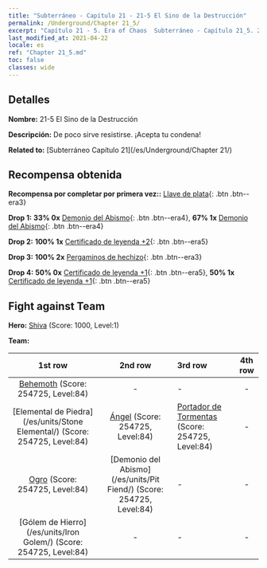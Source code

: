 ```yaml
---
title: "Subterráneo - Capítulo 21 - 21-5 El Sino de la Destrucción"
permalink: /Underground/Chapter 21_5/
excerpt: "Capítulo 21 - 5. Era of Chaos  Subterráneo - Capítulo 21_5. 21-5 El Sino de la Destrucción"
last_modified_at: 2021-04-22
locale: es
ref: "Chapter 21_5.md"
toc: false
classes: wide
---
```


## Detalles

 **Nombre:** 21-5 El Sino de la Destrucción

 **Descripción:** De poco sirve resistirse. ¡Acepta tu condena!

 **Related to:** [Subterráneo Capítulo 21](/es/Underground/Chapter 21/)

## Recompensa obtenida

 **Recompensa por completar por primera vez::** [Llave de plata](/ItemsES/con_693/){: .btn .btn--era3}

 **Drop 1:** **33% 0x** [Demonio del Abismo](/ItemsES/unt_230/){: .btn .btn--era4}, **67% 1x** [Demonio del Abismo](/ItemsES/unt_230/){: .btn .btn--era4}

 **Drop 2:** **100% 1x** [Certificado de leyenda +2](/ItemsES/mat_81/){: .btn .btn--era5}

 **Drop 3:** **100% 2x** [Pergaminos de hechizo](/ItemsES/con_694/){: .btn .btn--era3}

 **Drop 4:** **50% 0x** [Certificado de leyenda +1](/ItemsES/mat_74/){: .btn .btn--era5}, **50% 1x** [Certificado de leyenda +1](/ItemsES/mat_74/){: .btn .btn--era5}


## Fight against Team
 **Hero:** [Shiva](/es/heroes/Shiva/) (Score: 1000, Level:1)

 **Team:**


  | 1st row | 2nd row | 3rd row | 4th row |
  |:----:|:----:|:----|:----:|
  | [Behemoth](/es/units/Behemoth/) (Score: 254725, Level:84)  | - | - | - |
  | [Elemental de Piedra](/es/units/Stone Elemental/) (Score: 254725, Level:84)  | [Ángel](/es/units/Angel/) (Score: 254725, Level:84)  | [Portador de Tormentas](/es/units/Stormbringer/) (Score: 254725, Level:84)  | - |
  | [Ogro](/es/units/Ogre/) (Score: 254725, Level:84)  | [Demonio del Abismo](/es/units/Pit Fiend/) (Score: 254725, Level:84)  | - | - |
  | [Gólem de Hierro](/es/units/Iron Golem/) (Score: 254725, Level:84)  | - | - | - |


